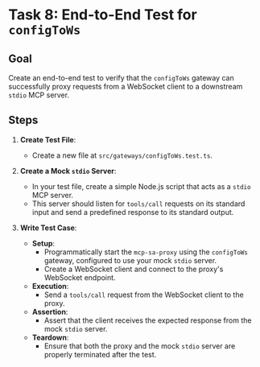 # Task 8: End-to-End Test for `configToWs`

## Goal

Create an end-to-end test to verify that the `configToWs` gateway can successfully proxy requests from a WebSocket client to a downstream `stdio` MCP server.

## Steps

1.  **Create Test File**:
    - Create a new file at `src/gateways/configToWs.test.ts`.

2.  **Create a Mock `stdio` Server**:
    - In your test file, create a simple Node.js script that acts as a `stdio` MCP server.
    - This server should listen for `tools/call` requests on its standard input and send a predefined response to its standard output.

3.  **Write Test Case**:
    - **Setup**:
        - Programmatically start the `mcp-sa-proxy` using the `configToWs` gateway, configured to use your mock `stdio` server.
        - Create a WebSocket client and connect to the proxy's WebSocket endpoint.
    - **Execution**:
        - Send a `tools/call` request from the WebSocket client to the proxy.
    - **Assertion**:
        - Assert that the client receives the expected response from the mock `stdio` server.
    - **Teardown**:
        - Ensure that both the proxy and the mock `stdio` server are properly terminated after the test.